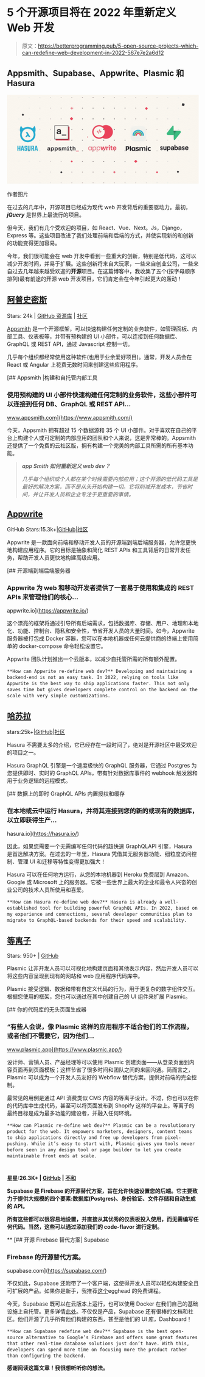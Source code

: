# 5 个开源项目将在 2022 年重新定义 Web 开发

> 原文：<https://betterprogramming.pub/5-open-source-projects-which-can-redefine-web-development-in-2022-567e7e2a6d12>

## Appsmith、Supabase、Appwrite、Plasmic 和 Hasura

![](img/190940e9dd53de4c824c3b17e164634c.png)

作者图片

在过去的几年中，开源项目已经成为现代 web 开发背后的重要驱动力。最初， ***jQuery*** 是世界上最流行的项目。

但今天，我们有几个受欢迎的项目，如 React、Vue、Next。Js，Django，Express 等。这些项目改进了我们处理前端和后端的方式，并使实现新的和创新的功能变得更加容易。

今年，我们很可能会在 web 开发中看到一些重大的创新，特别是低代码，这可以减少开发时间，并易于扩展。这些创新将来自大玩家，一些来自创业公司，一些来自过去几年越来越受欢迎的**开源**项目。在这篇博客中，我收集了五个(按字母顺序排列)最有前途的开源 web 开发项目，它们肯定会在今年引起更大的轰动！

## [阿普史密斯](https://www.appsmith.com/)

Stars: 24k | [GitHub 资源库](https://github.com/appsmithorg/appsmith) | [社区](https://discord.com/invite/rBTTVJp)

[Appsmith](https://www.appsmith.com/) 是一个开源框架，可以快速构建任何定制的业务软件，如管理面板、内部工具、仪表板等，并带有预构建的 UI 小部件，可以连接到任何数据库、GraphQL 或 REST API，通过 Javascript 控制一切。

几乎每个组织都经常使用这种软件(也用于业余爱好项目)。通常，开发人员会在 React 或 Angular 上花费无数时间来创建这些应用程序。

[](https://www.appsmith.com/) [## Appsmith |构建和自托管内部工具

### 使用预构建的 UI 小部件快速构建任何定制的业务软件，这些小部件可以连接到任何 DB、GraphQL 或 REST API…

www.appsmith.com](https://www.appsmith.com/) 

今天，Appsmith 拥有超过 15 个数据源和 35 个 UI 小部件。对于喜欢在自己的平台上构建个人或可定制的内部应用的团队和个人来说，这是非常棒的。Appsmith 还提供了一个免费的云社区版，拥有构建一个完美的内部工具所需的所有基本功能。

> ***app Smith 如何重新定义 web dev？***
> 
> *几乎每个组织或个人都在某个时候需要内部应用；这个开源的低代码工具是最好的解决方案，而不是从头开始构建一切。它将削减开发成本，节省时间，并让开发人员和企业专注于更重要的事情。*

## [**Appwrite**](https://appwrite.io/)

GitHub Stars:15.3k+|[GitHub](https://github.com/appwrite/appwrite)|[社区](https://discord.com/invite/GSeTUeA)

Appwrite 是一款面向前端和移动开发人员的开源端到端后端服务器，允许您更快地构建应用程序。它的目标是抽象和简化 REST APIs 和工具背后的日常开发任务，帮助开发人员更快地构建高级应用。

[](https://appwrite.io/) [## 开源端到端后端服务器

### Appwrite 为 web 和移动开发者提供了一套易于使用和集成的 REST APIs 来管理他们的核心…

appwrite.io](https://appwrite.io/) 

这个漂亮的框架将通过引导所有后端需求，包括数据库、存储、用户、地理和本地化、功能、控制台、隐私和安全性，节省开发人员的大量时间。如今，Appwrite 服务器被打包成 Docker 容器，您可以在本地机器或任何云提供商的终端上使用简单的 docker-compose 命令轻松设置它。

Appwrite 团队计划推出一个云版本，以减少自托管所需的所有额外配置。

```
**How can Appwrite re-define web dev?** Developing and maintaining a backend-end is not an easy task. In 2022, relying on tools like Appwrite is the best way to ship applications faster. This not only saves time but gives developers complete control on the backend on the scale with very simple customizations.
```

## [哈苏拉](https://hasura.io/)

stars:25k+|[GitHub](https://github.com/hasura/graphql-engine)|[社区](https://hasura.io/community/)

Hasura 不需要太多的介绍，它已经存在一段时间了，绝对是开源社区中最受欢迎的项目之一。

Hasura GraphQL 引擎是一个速度极快的 GraphQL 服务器，它通过 Postgres 为您提供即时、实时的 GraphQL APIs，带有针对数据库事件的 webhook 触发器和用于业务逻辑的远程模式。

[](https://hasura.io/) [## 数据上的即时 GraphQL APIs 内置授权和缓存

### 在本地或云中运行 Hasura，并将其连接到您的新的或现有的数据库，以立即获得生产…

hasura.io](https://hasura.io/) 

因此，如果您需要一个无需编写任何代码的超快速 GraphQLAPI 引擎，Hasura 是首选解决方案。在过去的一年里，Hasura 凭借其无服务器功能、细粒度访问控制、管理 UI 和迁移等特性变得更加强大！

Hasura 可以在任何地方运行，从您的本地机器到 Heroku 免费层到 Amazon、Google 或 Microsoft 上的服务器。它被一些世界上最大的企业和最令人兴奋的创业公司的技术人员所使用和喜爱。

```
**How can Hasura re-define web dev?** Hasura is already a well-established tool for building powerful GraphQL APIs. In 2022, based on my experience and connections, several developer communities plan to migrate to GraphQL-based backends for their speed and scalability.
```

## [**等离子**](https://www.plasmic.app/)

Stars: 950+ | [GitHub](https://github.com/plasmicapp/plasmic)

Plasmic 让非开发人员可以可视化地构建页面和其他表示内容，然后开发人员可以将这些内容呈现到现有的网站和 web 应用程序代码库中。

Plasmic 接受逻辑、数据和带有自定义代码的行为，用于更复杂的数字组件交互。根据您使用的框架，您也可以通过在其中创建自己的 UI 组件来扩展 Plasmic。

[](https://www.plasmic.app/) [## 你的代码库的无头页面生成器

### “有些人会说，像 Plasmic 这样的应用程序不适合他们的工作流程，或者他们不需要它，因为他们…

www.plasmic.app](https://www.plasmic.app/) 

设计师、营销人员、产品经理等可以使用 Plasmic 创建页面——从登录页面到内容页面再到页面模板；这样节省了很多时间和团队之间的来回沟通。简而言之，Plasmic 可以成为一个开发人员友好的 Webflow 替代方案，提供对前端的完全控制。

最常见的用例是通过 API 消费类似 CMS 内容的等离子设计。不过，你也可以在你的代码库中生成代码，甚至可以将页面发布到 Shopify 这样的平台上。等离子的最终目标是成为最多功能的建设者，并融入任何环境。

```
**How can Plasmic re-define web dev?** Plasmic can be a revolutionary product for the web. It empowers marketers, designers, content teams to ship applications directly and free up developers from pixel-pushing. While it’s easy to start with, Plasmic gives you tools never before seen in any design tool or page builder to let you create maintainable front ends at scale.
```

# [](https://supabase.com/)

**星星:26.3K+ | [GitHub](https://github.com/supabase/supabase) | [不和](https://discord.supabase.com/)**

**Supabase 是 Firebase 的开源替代方案，旨在允许快速设置您的后端。它主要致力于提供大规模的四个要素:数据库(Postgres)、身份验证、文件存储和自动生成的 API。**

**所有这些都可以很容易地设置，并直接从其优秀的仪表板投入使用，而无需编写任何代码。当然，这些可以通过添加我们的 code-flavor 进行定制。**

**[](https://supabase.com/) [## 开源 Firebase 替代方案| Supabase

### Firebase 的开源替代方案。

supabase.com](https://supabase.com/) 

不仅如此，Supabase 还附带了一个客户端，这使得开发人员可以轻松构建安全且可扩展的产品。如果你是新手，我推荐[这个](https://egghead.io/courses/build-a-saas-product-with-next-js-supabase-and-stripe-61f2bc20)egghead 的免费课程。

今天，Supabase 既可以在云版本上运行，也可以使用 Docker 在我们自己的基础设施上自托管。更多详情[此处](https://supabase.com/docs/guides/hosting/overview)。不仅仅是产品，Supabase 还有很棒的文档和社区。他们开源了几乎所有他们构建的东西，甚至是他们的 UI 库，Dashboard！

```
**How can Supabase redefine web dev?** Supabase is the best open-source alternative to Google’s Firebase and offers some great features that other real-time database solutions just don’t have. With this, developers can spend more time on focusing more the product rather than configuring the backend.
``` 

**感谢阅读这篇文章！我很想听听你的想法。**